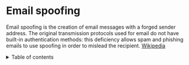 # Email spoofing

Email spoofing is the creation of email messages with a forged sender address. 
The original transmission protocols used for email do not have built-in authentication methods: this deficiency allows spam and phishing emails to use spoofing in order to mislead the recipient. [Wikipedia](https://en.wikipedia.org/wiki/Email_spoofing)

<details>
<summary>Table of contents</summary>
<ul>
  <li><a href="espoofer/#README.md">espoofer</a></li>
  <li><a href="gonder/#README.md">gonder</a></li>
  <li><a href="mailsend/#README.md">gmailMailSender</a></li>
  <li><a href="massive/#README.md">gmail_massive_email_sender</a></li>
  <li><a href="massmail/#README.md">Mass-email-sender</a></li>
  <li><a href="rabbit/#README.md">RabbitMQ-MassTransit-Email</a></li>
  <li><a href="smm/#README.md">Smart-Mass-Mailer</a></li>
  <li><a href="smtp/#README.md">Bulk-Email-Sender</a></li>
</ul>
